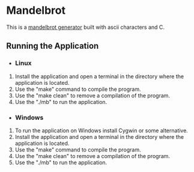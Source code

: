 # Mandelbrot
This is a [mandelbrot generator](https://en.wikipedia.org/wiki/Mandelbrot_set) built with ascii characters and C. 

## Running the Application

* ### Linux
1. Install the application and open a terminal in the directory where the application is located.
2. Use the "make" command to compile the program.
3. Use the "make clean" to remove a compilation of the program.
4. Use the "./mb" to run the application. 

* ### Windows
1. To run the application on Windows install Cygwin or some alternative.
2. Install the application and open a terminal in the directory where the application is located.
3. Use the "make" command to compile the program.
4. Use the "make clean" to remove a compilation of the program.
5. Use the "./mb" to run the application. 
